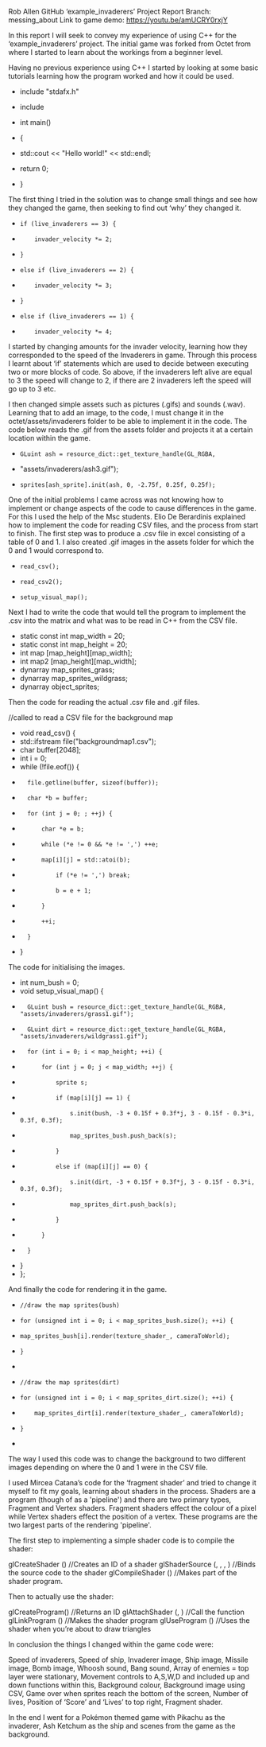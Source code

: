 Rob Allen GitHub ‘example_invaderers’ Project Report
Branch: messing_about
Link to game demo: https://youtu.be/amUCRY0rxjY

In this report I will seek to convey my experience of using C++ for the ‘example_invaderers’ project. The initial game was forked from Octet from where I started to learn about the workings from a beginner level.

Having no previous experience using C++ I started by looking at some basic tutorials learning how the program worked and how it could be used.

+ include "stdafx.h"
+ include <iostream>

+ int main()
+ {
+ std::cout << "Hello world!" << std::endl;
+ return 0;
+ }

The first thing I tried in the solution was to change small things and see how they changed the game, then seeking to find out ‘why’ they changed it.

+	  if (live_invaderers == 3) {
+		  invader_velocity *= 2;
+	  }
+	  else if (live_invaderers == 2) {
+		  invader_velocity *= 3;
+	  }
+	  else if (live_invaderers == 1) {
+		  invader_velocity *= 4;

I started by changing amounts for the invader velocity, learning how they corresponded to the speed of the Invaderers in game. Through this process I learnt about ‘if’ statements which are used to decide between executing two or more blocks of code. So above, if the invaderers left alive are equal to 3 the speed will change to 2, if there are 2 invaderers left the speed will go up to 3 etc. 

I then changed simple assets such as pictures (.gifs) and sounds (.wav). Learning that to add an image, to the code, I must change it in the octet/assets/invaderers folder to be able to implement it in the code. The code below reads the .gif from the assets folder and projects it at a certain location within the game.

+	  GLuint ash = resource_dict::get_texture_handle(GL_RGBA, 
+	"assets/invaderers/ash3.gif");	  
+	  sprites[ash_sprite].init(ash, 0, -2.75f, 0.25f, 0.25f);

One of the initial problems I came across was not knowing how to implement or change aspects of the code to cause differences in the game. For this I used the help of the Msc students. Elio De Berardinis explained how to implement the code for reading CSV files, and the process from start to finish.
The first step was to produce a .csv file in excel consisting of a table of 0 and 1. I also created .gif images in the assets folder for which the 0 and 1 would correspond to.

+	  read_csv();
+	  read_csv2();
+	  setup_visual_map();

Next I had to write the code that would tell the program to implement the .csv into the matrix and what was to be read in C++ from the CSV file.

+	static const int map_width = 20;
+	static const int map_height = 20;
+ 	int map [map_height][map_width];
+ 	int map2 [map_height][map_width];
+	dynarray<sprite> map_sprites_grass;
+	dynarray<sprite> map_sprites_wildgrass;
+	dynarray<sprite> object_sprites;
 	
Then the code for reading the actual .csv file and .gif files. 

//called to read a CSV file for the background map
+	void read_csv() {
+	std::ifstream file("backgroundmap1.csv");
+	char buffer[2048];
+	int i = 0;
+	while (!file.eof()) {
+		file.getline(buffer, sizeof(buffer));
+		char *b = buffer;
+		for (int j = 0; ; ++j) {
+			char *e = b;
+			while (*e != 0 && *e != ',') ++e;
+			map[i][j] = std::atoi(b);
+				if (*e != ',') break;
+				b = e + 1;
+			}
+			++i;
+		}
+	}
 
The code for initialising the images.

+	int num_bush = 0;
+	void setup_visual_map() {
+		GLuint bush = resource_dict::get_texture_handle(GL_RGBA, "assets/invaderers/grass1.gif");
+		GLuint dirt = resource_dict::get_texture_handle(GL_RGBA, "assets/invaderers/wildgrass1.gif");
+		for (int i = 0; i < map_height; ++i) {
+			for (int j = 0; j < map_width; ++j) {
+				sprite s;
+				if (map[i][j] == 1) {
+					s.init(bush, -3 + 0.15f + 0.3f*j, 3 - 0.15f - 0.3*i, 0.3f, 0.3f);
+					map_sprites_bush.push_back(s);
+				}
+				else if (map[i][j] == 0) {
+					s.init(dirt, -3 + 0.15f + 0.3f*j, 3 - 0.15f - 0.3*i, 0.3f, 0.3f);
+					map_sprites_dirt.push_back(s);
+				}
+			}
+		}
+	}
+  };

And finally the code for rendering it in the game. 

+	  //draw the map sprites(bush)
+	  for (unsigned int i = 0; i < map_sprites_bush.size(); ++i) {
+	  map_sprites_bush[i].render(texture_shader_, cameraToWorld);
+	  }
+
+	  //draw the map sprites(dirt)
+	  for (unsigned int i = 0; i < map_sprites_dirt.size(); ++i) {
+		  map_sprites_dirt[i].render(texture_shader_, cameraToWorld);
+	  }
+

The way I used this code was to change the background to two different images depending on where the 0 and 1 were in the CSV file.

I used Mircea Catana’s code for the ‘fragment shader’ and tried to change it myself to fit my goals, learning about shaders in the process. 
Shaders are a program (though of as a 'pipeline') and there are two primary types, Fragment and Vertex shaders. Fragment shaders effect the colour of a pixel while Vertex shaders effect the position of a vertex. These programs are the two largest parts of the rendering 'pipeline'.

The first step to implementing a simple shader code is to compile the shader:

<GLuint> glCreateShader (<type>)
//Creates an ID of a shader
glShaderSource (<id>, <count>, <src code>, <lengths>)
//Binds the source code to the shader
glCompileShader (<id>)
//Makes part of the shader program.

Then to actually use the shader:

<GLuint> glCreateProgram()
//Returns an ID
glAttachShader (<prog ID>, <shader ID>)
//Call the function
glLinkProgram (<prog ID>)
//Makes the shader program
glUseProgram (<prog ID>)
//Uses the shader when you’re about to draw triangles

In conclusion the things I changed within the game code were:

Speed of invaderers,
Speed of ship,
Invaderer image, 
Ship image,
Missile image,
Bomb image,
Whoosh sound,
Bang sound,
Array of enemies = top layer were stationary,
Movement controls to A,S,W,D and included up and down functions within this,
Background colour,
Background image using CSV,
Game over when sprites reach the bottom of the screen,
Number of lives,
Position of ‘Score’ and ‘Lives’ to top right,
Fragment shader.

In the end I went for a Pokémon themed game with Pikachu as the invaderer, Ash Ketchum as the ship and scenes from the game as the background.



